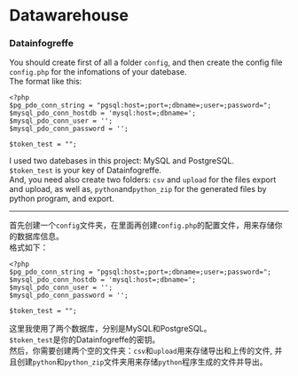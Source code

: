 # Datawarehouse
### Datainfogreffe

You should create first of all a folder ``config``, and then create the config file ``config.php``  for the infomations of your datebase.  
The format like this:  
 
    <?php
    $pg_pdo_conn_string = "pgsql:host=;port=;dbname=;user=;password=";
    $mysql_pdo_conn_hostdb = 'mysql:host=;dbname=';
    $mysql_pdo_conn_user = '';
    $mysql_pdo_conn_password = '';

    $token_test = "";
 
I used two datebases in this project: MySQL and PostgreSQL.  
``$token_test`` is your key of Datainfogreffe.  
And, you need also create two folders: ``csv`` and ``upload`` for the files export and upload, as well as, ``python``and``python_zip`` for the generated files by python program, and export.
 
* * *
 
首先创建一个``config``文件夹，在里面再创建``config.php``的配置文件，用来存储你的数据库信息。  
格式如下：  
 
    <?php
    $pg_pdo_conn_string = "pgsql:host=;port=;dbname=;user=;password=";
    $mysql_pdo_conn_hostdb = 'mysql:host=;dbname=';
    $mysql_pdo_conn_user = '';
    $mysql_pdo_conn_password = '';

    $token_test = "";
 
这里我使用了两个数据库，分别是MySQL和PostgreSQL。  
``$token_test``是你的Datainfogreffe的密钥。  
然后，你需要创建两个空的文件夹：``csv``和``upload``用来存储导出和上传的文件, 并且创建``python``和``python_zip``文件夹用来存储``python``程序生成的文件并导出。